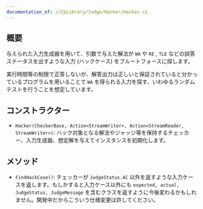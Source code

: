 ```yaml
---
documentation_of: //CpLibrary/Judge/Hacker/Hacker.cs
---
```


## 概要

与えられた入力生成器を用いて、引数で与えた解法が `WA` や `RE` , `TLE` などの誤答ステータスを出すような入力 (ハックケース) をブルートフォースに探します。

実行時間等の制限で正答しないが、解答出力は正しいと保証されていると分かっているプログラムを用いることで `WA` を得られる入力を探す、いわゆるランダムテストを行うことを想定しています。

## コンストラクター

- `Hacker(CheckerBase, Action<StreamWriter>, Action<StreamReader, StreamWriter>)`: ハック対象となる解法やジャッジ等を保持するチェッカー、入力生成器、想定解を与えてインスタンスを初期化します。

## メソッド

- `FindHackCase()`: チェッカーが `JudgeStatus.AC` 以外を返すような入力ケースを返します。もしかすると入力ケース以外にも `expected, actual, JudgeStatus, JudgeMessage` を含むクラスを返すように今後変わるかもしれません。開発中だからこういう仕様変更は許してください。
